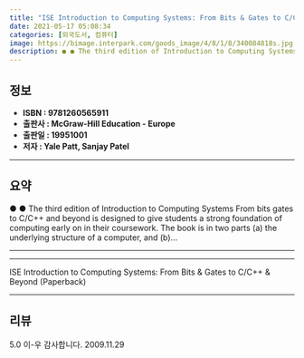 ```yaml
---
title: "ISE Introduction to Computing Systems: From Bits & Gates to C/C++ & Beyond (Paperback)"
date: 2021-05-17 05:08:34
categories: [외국도서, 컴퓨터]
image: https://bimage.interpark.com/goods_image/4/8/1/8/340084818s.jpg
description: ● ● The third edition of Introduction to Computing Systems From bits gates to C/C++ and beyond is designed to give students a strong foundation of computing
---
```


## **정보**

- **ISBN : 9781260565911**
- **출판사 : McGraw-Hill Education - Europe**
- **출판일 : 19951001**
- **저자 : Yale Patt, Sanjay Patel**

------



## **요약**

●  ●  The third edition of Introduction to Computing Systems From bits  gates to C/C++ and beyond is designed to give students a strong foundation of computing early on in their coursework. The book is in two parts (a) the underlying structure of a computer, and (b)... 

------



------


ISE Introduction to Computing Systems: From Bits & Gates to C/C++ & Beyond (Paperback) 

------


## **리뷰** 

5.0 이-우 감사합니다. 2009.11.29 <br/>